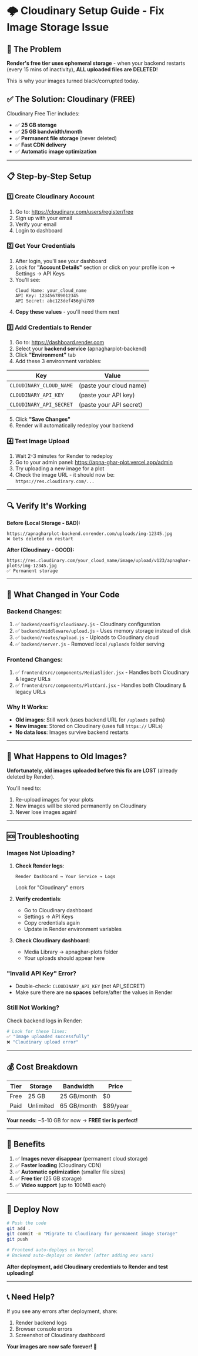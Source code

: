 # 🌩️ Cloudinary Setup Guide - Fix Image Storage Issue

## 🚨 The Problem

**Render's free tier uses ephemeral storage** - when your backend restarts (every 15 mins of inactivity), **ALL uploaded files are DELETED**! 

This is why your images turned black/corrupted today.

## ✅ The Solution: Cloudinary (FREE)

Cloudinary Free Tier includes:
- ✅ **25 GB storage**
- ✅ **25 GB bandwidth/month**
- ✅ **Permanent file storage** (never deleted)
- ✅ **Fast CDN delivery**
- ✅ **Automatic image optimization**

---

## 📋 Step-by-Step Setup

### 1️⃣ Create Cloudinary Account

1. Go to: https://cloudinary.com/users/register/free
2. Sign up with your email
3. Verify your email
4. Login to dashboard

### 2️⃣ Get Your Credentials

1. After login, you'll see your dashboard
2. Look for **"Account Details"** section or click on your profile icon → Settings → API Keys
3. You'll see:
   ```
   Cloud Name: your_cloud_name
   API Key: 123456789012345
   API Secret: abc123def456ghi789
   ```
4. **Copy these values** - you'll need them next

### 3️⃣ Add Credentials to Render

1. Go to: https://dashboard.render.com
2. Select your **backend service** (apnagharplot-backend)
3. Click **"Environment"** tab
4. Add these 3 environment variables:

| Key | Value |
|-----|-------|
| `CLOUDINARY_CLOUD_NAME` | (paste your cloud name) |
| `CLOUDINARY_API_KEY` | (paste your API key) |
| `CLOUDINARY_API_SECRET` | (paste your API secret) |

5. Click **"Save Changes"**
6. Render will automatically redeploy your backend

### 4️⃣ Test Image Upload

1. Wait 2-3 minutes for Render to redeploy
2. Go to your admin panel: https://apna-ghar-plot.vercel.app/admin
3. Try uploading a new image for a plot
4. Check the image URL - it should now be: `https://res.cloudinary.com/...`

---

## 🔍 Verify It's Working

**Before (Local Storage - BAD):**
```
https://apnagharplot-backend.onrender.com/uploads/img-12345.jpg
❌ Gets deleted on restart
```

**After (Cloudinary - GOOD):**
```
https://res.cloudinary.com/your_cloud_name/image/upload/v123/apnaghar-plots/img-12345.jpg
✅ Permanent storage
```

---

## 🎯 What Changed in Your Code

### Backend Changes:
1. ✅ `backend/config/cloudinary.js` - Cloudinary configuration
2. ✅ `backend/middleware/upload.js` - Uses memory storage instead of disk
3. ✅ `backend/routes/upload.js` - Uploads to Cloudinary cloud
4. ✅ `backend/server.js` - Removed local `/uploads` folder serving

### Frontend Changes:
1. ✅ `frontend/src/components/MediaSlider.jsx` - Handles both Cloudinary & legacy URLs
2. ✅ `frontend/src/components/PlotCard.jsx` - Handles both Cloudinary & legacy URLs

### Why It Works:
- **Old images**: Still work (uses backend URL for `/uploads` paths)
- **New images**: Stored on Cloudinary (uses full `https://` URLs)
- **No data loss**: Images survive backend restarts

---

## 📸 What Happens to Old Images?

**Unfortunately, old images uploaded before this fix are LOST** (already deleted by Render). 

You'll need to:
1. Re-upload images for your plots
2. New images will be stored permanently on Cloudinary
3. Never lose images again!

---

## 🆘 Troubleshooting

### Images Not Uploading?

1. **Check Render logs**:
   ```
   Render Dashboard → Your Service → Logs
   ```
   Look for "Cloudinary" errors

2. **Verify credentials**:
   - Go to Cloudinary dashboard
   - Settings → API Keys
   - Copy credentials again
   - Update in Render environment variables

3. **Check Cloudinary dashboard**:
   - Media Library → apnaghar-plots folder
   - Your uploads should appear here

### "Invalid API Key" Error?

- Double-check: `CLOUDINARY_API_KEY` (not API_SECRET)
- Make sure there are **no spaces** before/after the values in Render

### Still Not Working?

Check backend logs in Render:
```bash
# Look for these lines:
✅ "Image uploaded successfully"
❌ "Cloudinary upload error"
```

---

## 💰 Cost Breakdown

| Tier | Storage | Bandwidth | Price |
|------|---------|-----------|-------|
| Free | 25 GB | 25 GB/month | $0 |
| Paid | Unlimited | 65 GB/month | $89/year |

**Your needs**: ~5-10 GB for now → **FREE tier is perfect!**

---

## 🎉 Benefits

1. ✅ **Images never disappear** (permanent cloud storage)
2. ✅ **Faster loading** (Cloudinary CDN)
3. ✅ **Automatic optimization** (smaller file sizes)
4. ✅ **Free tier** (25 GB storage)
5. ✅ **Video support** (up to 100MB each)

---

## 🚀 Deploy Now

```bash
# Push the code
git add .
git commit -m "Migrate to Cloudinary for permanent image storage"
git push

# Frontend auto-deploys on Vercel
# Backend auto-deploys on Render (after adding env vars)
```

**After deployment, add Cloudinary credentials to Render and test uploading!**

---

## 📞 Need Help?

If you see any errors after deployment, share:
1. Render backend logs
2. Browser console errors
3. Screenshot of Cloudinary dashboard

**Your images are now safe forever! 🎉**

